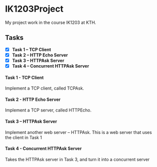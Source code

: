 # IK1203Project
My project work in the course IK1203 at KTH.

## Tasks

- [x] **Task 1 – TCP Client**
- [x] **Task 2 – HTTP Echo Server**
- [x] **Task 3 – HTTPAsk Server**
- [x] **Task 4 – Concurrent HTTPAsk Server**

#### Task 1 - TCP Client
Implement a TCP client, called TCPAsk.
#### Task 2 - HTTP Echo Server
Implement a TCP server, called HTTPEcho.
#### Task 3 – HTTPAsk Server
Implement another web server – HTTPAsk. This is a web server that uses the client in Task 1
#### Task 4 - Concurrent HTTPAsk Server
Takes the HTTPAsk server in Task 3, and turn it into a concurrent server
